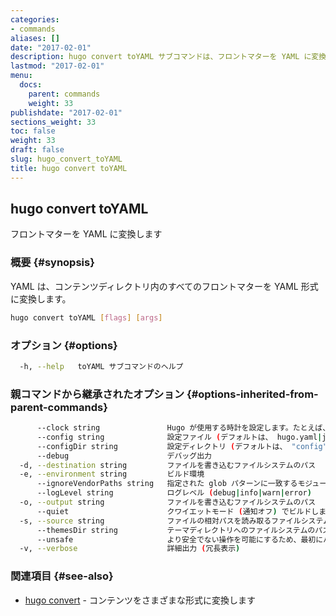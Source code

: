 ```yaml
---
categories:
- commands
aliases: []
date: "2017-02-01"
description: hugo convert toYAML サブコマンドは、フロントマターを YAML に変換します
lastmod: "2017-02-01"
menu:
  docs:
    parent: commands
    weight: 33
publishdate: "2017-02-01"
sections_weight: 33
toc: false
weight: 33
draft: false
slug: hugo_convert_toYAML
title: hugo convert toYAML
---
```

## hugo convert toYAML

フロントマターを YAML に変換します

### 概要 {#synopsis}

YAML は、コンテンツディレクトリ内のすべてのフロントマターを YAML 形式に変換します。

```bash
hugo convert toYAML [flags] [args]
```

### オプション {#options}

```bash
  -h, --help   toYAML サブコマンドのヘルプ
```

### 親コマンドから継承されたオプション {#options-inherited-from-parent-commands}

```bash
      --clock string               Hugo が使用する時計を設定します。たとえば、--clock 2021-11-06T22:30:00.00+09:00
      --config string              設定ファイル (デフォルトは、 hugo.yaml|json|toml)
      --configDir string           設定ディレクトリ (デフォルトは、 "config")
      --debug                      デバッグ出力
  -d, --destination string         ファイルを書き込むファイルシステムのパス
  -e, --environment string         ビルド環境
      --ignoreVendorPaths string   指定された glob パターンに一致するモジュールパスの _vendor を無視します
      --logLevel string            ログレベル (debug|info|warn|error)
  -o, --output string              ファイルを書き込むファイルシステムのパス
      --quiet                      クワイエットモード (通知オフ) でビルドします
  -s, --source string              ファイルの相対パスを読み取るファイルシステムのパス
      --themesDir string           テーマディレクトリへのファイルシステムのパス
      --unsafe                     より安全でない操作を可能にするため、最初にバックアップをとってください
  -v, --verbose                    詳細出力 (冗長表示)
```

### 関連項目 {#see-also}

* [hugo convert](/commands/hugo_convert/)	 - コンテンツをさまざまな形式に変換します

